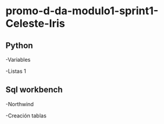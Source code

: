 # promo-d-da-modulo1-sprint1-Celeste-Iris

## Python

-Variables

-Listas 1

## Sql workbench

-Northwind

-Creación tablas
